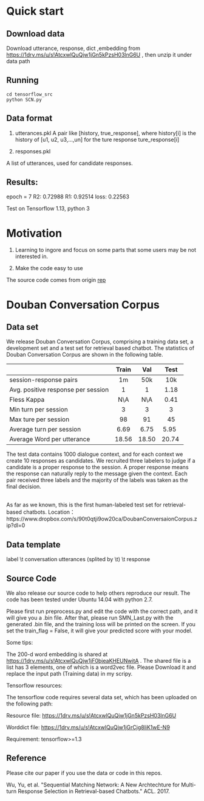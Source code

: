 # Quick start

## Download data 

Download utterance, response, dict ,embedding from https://1drv.ms/u/s!AtcxwlQuQjw1jGn5kPzsH03lnG6U  , then unzip it under data path



## Running

```
cd tensorflow_src
python SCN.py
```
## Data format

1. utterances.pkl
A pair like [history, true_response], where history[i] is the history of [u1, u2, u3,...,un] for the ture response ture_response[i]

2. responses.pkl

A list of utterances, used for candidate responses.


## Results:
epoch = 7
R2: 0.72988
R1: 0.92514
loss: 0.22563

Test on Tensorflow 1.13, python 3


# Motivation

1. Learning to ingore and focus on some parts that some users may be not interested in.

2. Make the code easy to use


The source code comes from origin [rep](https://github.com/MarkWuNLP/MultiTurnResponseSelection)

# Douban Conversation Corpus

## Data set
We release Douban Conversation Corpus, comprising a training data set, a development set and a test set for retrieval based chatbot. The statistics of Douban Conversation Corpus are shown in the following table. 

|      |Train|Val| Test         | 
| ------------- |:-------------:|:-------------:|:-------------:|
| session-response pairs  | 1m|50k| 10k |
| Avg. positive response per session     | 1|1| 1.18    | 
| Fless Kappa | N\A|N\A|0.41      | 
| Min turn per session | 3|3| 3      | 
| Max ture per session | 98|91|45    | 
| Average turn per session | 6.69|6.75|5.95    | 
| Average Word per utterance | 18.56|18.50|20.74   | 


The test data contains 1000 dialogue context, and for each context we create 10 responses as candidates. We recruited three labelers to judge if a candidate is a proper response to the session. A proper response means the response can naturally reply to the message given the context. Each pair received three labels and the majority of the labels was taken as the final decision.

<br>
As far as we known, this is the first human-labeled test set for retrieval-based chatbots. 
Location：https://www.dropbox.com/s/90t0qtji9ow20ca/DoubanConversaionCorpus.zip?dl=0


## Data template
label \t conversation utterances (splited by \t) \t response


## Source Code
We also release our source code to help others reproduce our result. The code has been tested under Ubuntu 14.04 with python 2.7. 

Please first run preprocess.py and edit the code with the correct path, and it will give you a .bin file. After that, please run SMN_Last.py with the generated .bin file, and the training loss will be printed on the screen. If you set the train_flag = False, it will give your predicted score with your model. 

Some tips:

The 200-d word embedding is shared at https://1drv.ms/u/s!AtcxwlQuQjw1jF0bjeaKHEUNwitA . The shared file is a list has 3 elements, one of which is a word2vec file. Please Download it and replace the input path (Training data) in my scripy. 

Tensorflow resources:

The tensorflow code requires several data set, which has been uploaded on the following path:

Resource file: https://1drv.ms/u/s!AtcxwlQuQjw1jGn5kPzsH03lnG6U 

Worddict file: https://1drv.ms/u/s!AtcxwlQuQjw1jGrCjg8liK1wE-N9

Requirement: tensorflow>=1.3


## Reference
Please cite our paper if you use the data or code in this repos.

Wu, Yu, et al. "Sequential Matching Network: A New Archtechture for Multi-turn Response Selection in Retrieval-based Chatbots." ACL. 2017.
